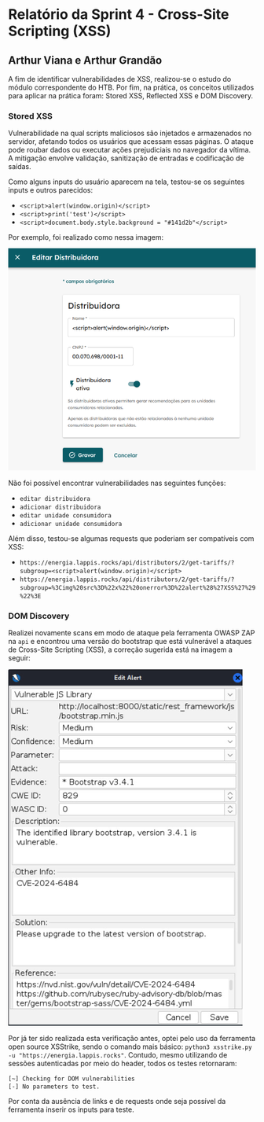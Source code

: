 # Relatório da Sprint 4 - Cross-Site Scripting (XSS)

## Arthur Viana e Arthur Grandão

A fim de identificar vulnerabilidades de XSS, realizou-se o estudo do módulo correspondente do HTB. Por fim, na prática, os conceitos utilizados para aplicar na prática foram: Stored XSS, Reflected XSS e DOM Discovery.

### Stored XSS

Vulnerabilidade na qual scripts maliciosos são injetados e armazenados no servidor, afetando todos os usuários que acessam essas páginas. O ataque pode roubar dados ou
executar ações prejudiciais no navegador da vítima. A mitigação envolve validação, sanitização de entradas e codificação de saídas.

Como alguns inputs do usuário aparecem na tela, testou-se os seguintes inputs e outros parecidos:

- `<script>alert(window.origin)</script>`
- `<script>print('test')</script>`
- `<script>document.body.style.background = "#141d2b"</script>`

Por exemplo, foi realizado como nessa imagem:

![alt text](image.png)

Não foi possível encontrar vulnerabilidades nas seguintes funções:

- `editar distribuidora`
- `adicionar distribuidora`
- `editar unidade consumidora`
- `adicionar unidade consumidora`

Além disso, testou-se algumas requests que poderiam ser compatíveis com XSS:

- `https://energia.lappis.rocks/api/distributors/2/get-tariffs/?subgroup=<script>alert(window.origin)</script>`
- `https://energia.lappis.rocks/api/distributors/2/get-tariffs/?subgroup=%3Cimg%20src%3D%22x%22%20onerror%3D%22alert%28%27XSS%27%29%22%3E`

### DOM Discovery

Realizei novamente scans em modo de ataque pela ferramenta OWASP ZAP na `api` e encontrou uma versão do bootstrap que está vulnerável a ataques de Cross-Site Scripting (XSS), a correção sugerida está na imagem a seguir:

![bootstrap](bootstrap.png)

Por já ter sido realizada esta verificação antes, optei pelo uso da ferramenta open source XSStrike, sendo o comando mais básico:
`python3 xsstrike.py -u "https://energia.lappis.rocks"`. Contudo, mesmo utilizando de sessões autenticadas por meio do header, todos os testes retornaram:

```
[~] Checking for DOM vulnerabilities
[-] No parameters to test.
```

Por conta da ausência de links e de requests onde seja possível da ferramenta inserir os inputs para teste.

